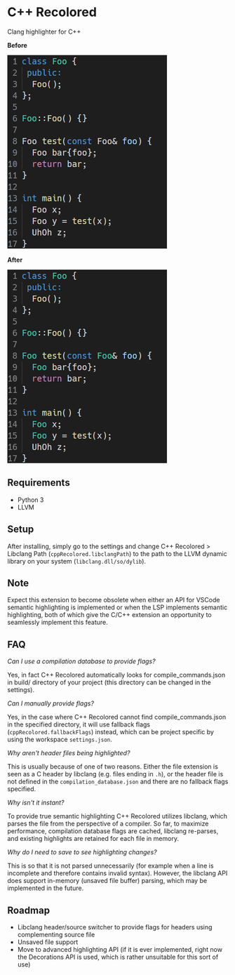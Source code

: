 # C++ Recolored

Clang highlighter for C++

**Before**

![before](https://raw.githubusercontent.com/notAlaanor/cppRecolored/master/.media/before.png "Without C++ Recolored")

**After**

![after](https://raw.githubusercontent.com/notAlaanor/cppRecolored/master/.media/after.png "With C++ Recolored")

## Requirements

- Python 3
- LLVM

## Setup

After installing, simply go to the settings and change C++ Recolored > Libclang Path (`cppRecolored.libclangPath`) to the path to the LLVM dynamic library on your system (`libclang.dll/so/dylib`).

## Note

Expect this extension to become obsolete when either an API for VSCode semantic highlighting is implemented or when the LSP implements semantic highlighting, both of which give the C/C++ extension an opportunity to seamlessly implement this feature.

## FAQ

_Can I use a compilation database to provide flags?_

Yes, in fact C++ Recolored automatically looks for compile_commands.json in build/ directory of your project (this directory can be changed in the settings).

_Can I manually provide flags?_

Yes, in the case where C++ Recolored cannot find compile_commands.json in the specified directory, it will use fallback flags (`cppRecolored.fallbackFlags`) instead, which can be project specific by using the workspace `settings.json`.

_Why aren't header files being highlighted?_

This is usually because of one of two reasons. Either the file extension is seen as a C header by libclang (e.g. files ending in `.h`), or the header file is not defined in the `compilation_database.json` and there are no fallback flags specified.

_Why isn't it instant?_

To provide true semantic highlighting C++ Recolored utilizes libclang, which parses the file from the perspective of a compiler. So far, to maximize performance, compilation database flags are cached, libclang re-parses, and existing highlights are retained for each file in memory.

_Why do I need to save to see highlighting changes?_

This is so that it is not parsed unnecessarily (for example when a line is incomplete and therefore contains invalid syntax). However, the libclang API does support in-memory (unsaved file buffer) parsing, which may be implemented in the future.

## Roadmap

- Libclang header/source switcher to provide flags for headers using complementing source file
- Unsaved file support
- Move to advanced highlighting API (if it is ever implemented, right now the Decorations API is used, which is rather unsuitable for this sort of use)
